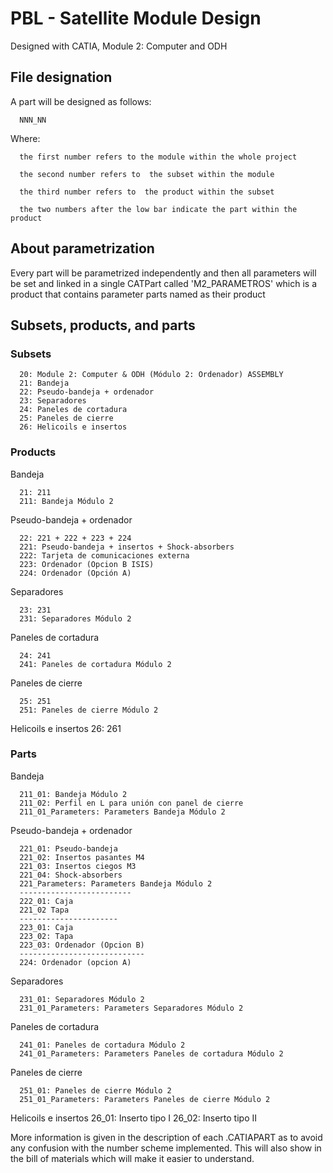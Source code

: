 # PBL - Satellite Module Design
 
Designed with CATIA, Module 2: Computer and ODH



## File designation

A part will be designed as follows:
      
      NNN_NN

Where:

      the first number refers to the module within the whole project

      the second number refers to  the subset within the module

      the third number refers to  the product within the subset

      the two numbers after the low bar indicate the part within the product
  
## About parametrization

Every part will be parametrized independently and then all parameters will be set and linked in a single CATPart called 'M2_PARAMETROS' which is a product that contains parameter parts named as their product
 

## Subsets, products, and parts 

### Subsets
      20: Module 2: Computer & ODH (Módulo 2: Ordenador) ASSEMBLY
      21: Bandeja
      22: Pseudo-bandeja + ordenador
      23: Separadores
      24: Paneles de cortadura
      25: Paneles de cierre
      26: Helicoils e insertos

### Products

Bandeja

      21: 211
      211: Bandeja Módulo 2

Pseudo-bandeja + ordenador

      22: 221 + 222 + 223 + 224 
      221: Pseudo-bandeja + insertos + Shock-absorbers
      222: Tarjeta de comunicaciones externa 
      223: Ordenador (Opcion B ISIS)
      224: Ordenador (Opción A) 
      
Separadores

      23: 231
      231: Separadores Módulo 2

Paneles de cortadura

      24: 241
      241: Paneles de cortadura Módulo 2

Paneles de cierre

      25: 251
      251: Paneles de cierre Módulo 2

Helicoils e insertos
      26: 261

### Parts

Bandeja

      211_01: Bandeja Módulo 2
      211_02: Perfil en L para unión con panel de cierre
      211_01_Parameters: Parameters Bandeja Módulo 2

Pseudo-bandeja + ordenador

      221_01: Pseudo-bandeja
      221_02: Insertos pasantes M4
      221_03: Insertos ciegos M3
      221_04: Shock-absorbers
      221_Parameters: Parameters Bandeja Módulo 2
      -------------------------
      222_01: Caja 
      221_02 Tapa 
      ----------------------
      223_01: Caja 
      223_02: Tapa 
      223_03: Ordenador (Opcion B)
      ----------------------------
      224: Ordenador (opcion A)
     
Separadores

      231_01: Separadores Módulo 2
      231_01_Parameters: Parameters Separadores Módulo 2
      
Paneles de cortadura

      241_01: Paneles de cortadura Módulo 2
      241_01_Parameters: Parameters Paneles de cortadura Módulo 2

Paneles de cierre

      251_01: Paneles de cierre Módulo 2
      251_01_Parameters: Parameters Paneles de cierre Módulo 2
      
Helicoils e insertos
      26_01: Inserto tipo I
      26_02: Inserto tipo II
      
More information is given in the description of each .CATIAPART as to avoid any confusion with the number scheme implemented. This will also show in the bill of materials which will make it easier to understand.
